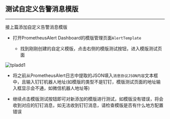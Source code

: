 ## 测试自定义告警消息模版

--------------------------------------

接上篇添加自定义告警消息模版

 - 打开PrometheusAlert Dashboard的模版管理页面`AlertTemplate`

   * 找到刚刚创建的自定义模版，点击右侧的模版测试按钮，进入模版测试页面

![tpladd1](https://raw.githubusercontent.com/feiyu563/PrometheusAlert/master/doc/tpltest1.png)

  - 将之前从PrometheusAlert日志中提取的JSON填入`消息协议JSON内容`文本框中，且输入钉钉机器人地址(如模版的类型不是钉钉，模版测试页面的地址输入框显示会不通，如微信机器人地址等)

  - 继续点击模版测试按钮即可对新添加的模版进行测试，如模版没有错误，将会收到对应的钉钉消息，如无法收到钉钉消息，请检查模版是否有什么地方配置错误
